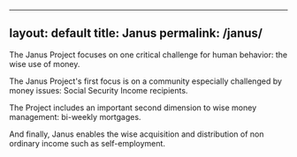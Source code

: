 
---
layout: default
title: Janus
permalink: /janus/
---
The Janus Project focuses on one critical challenge for human behavior: the wise use of money.

The Janus Project's first focus is on a community especially challenged by money issues: Social Security Income recipients.

The Project includes an important second dimension to wise money management: bi-weekly mortgages.

And finally, Janus enables the wise acquisition and distribution of non ordinary income such as self-employment.